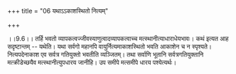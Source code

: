 +++
title = "06 यथाऽऽकाशस्थितो नित्यम्"

+++
  
  
।।9.6।। तर्हि भवतो व्यापकत्वज्जीवस्याणुत्वादव्यापकत्वाच्च
मत्स्थानीत्याधाराधेयभावः। कथं इत्यत आह सदृष्टान्तम् -- यथेति। यथा सर्वगो
महानपि वायुर्नित्यमाकाशस्थितो भवति आकाशेन च न स्पृश्यते। नित्यपदेनाकाश
एव सर्वत्र गतियुक्तो भवतीति व्यञ्जितम्। तथा सर्वाणि भूतानि
सर्वत्रगतियुक्तानि मत्क्रीडेच्छयैव मत्स्थानीत्युपधारय जानीहि। उप समीपे
मत्समीपे धारय पश्येत्यर्थः।  
  
